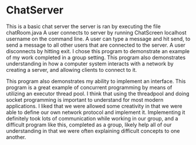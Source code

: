 # ChatServer
This is a basic chat server the server is ran by executing the file chatRoom.java A user connects to server by running ChatScreen localhost username on the command line. A user can type a message and hit send, to send a message to all other users that are connected to the server. A user disconnects by hitting exit. I chose this program to demonstrate an example of my work completed in a group setting. This program also demonstrates understanding in how a computer system interacts with a network by creating a server, and allowing clients to connect to it.

This program also demonstrates my ability to implement an interface. This program is a great example of concurrent programming by means of utilizing an executor thread pool. I think that using the threadpool and doing socket programming is important to understand for most modern applications. I liked that we were allowed some creativity in that we were able to define our own network protocol and implement it. Implementing it definitely took lots of communication while working in our group, and a difficult program like this, completed as a group, likely help all of our understanding in that we were often explaining difficult concepts to one another. 
